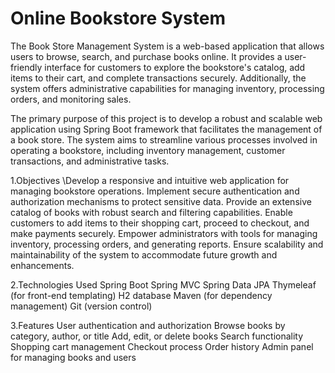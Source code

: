 # Online Bookstore System
The Book Store Management System is a web-based application that allows users to browse, search, and purchase books online. It provides a user-friendly interface for customers to explore the bookstore's catalog, add items to their cart, and complete transactions securely. Additionally, the system offers administrative capabilities for managing inventory, processing orders, and monitoring sales.

The primary purpose of this project is to develop a robust and scalable web application using Spring Boot framework that facilitates the management of a book store. The system aims to streamline various processes involved in operating a bookstore, including inventory management, customer transactions, and administrative tasks.

1.Objectives
\\Develop a responsive and intuitive web application for managing bookstore operations.
Implement secure authentication and authorization mechanisms to protect sensitive data.
Provide an extensive catalog of books with robust search and filtering capabilities.
Enable customers to add items to their shopping cart, proceed to checkout, and make payments securely.
Empower administrators with tools for managing inventory, processing orders, and generating reports.
Ensure scalability and maintainability of the system to accommodate future growth and enhancements.

2.Technologies Used
Spring Boot
Spring MVC
Spring Data JPA
Thymeleaf (for front-end templating)
H2 database
Maven (for dependency management)
Git (version control)

3.Features
User authentication and authorization
Browse books by category, author, or title
Add, edit, or delete books
Search functionality
Shopping cart management
Checkout process
Order history
Admin panel for managing books and users
